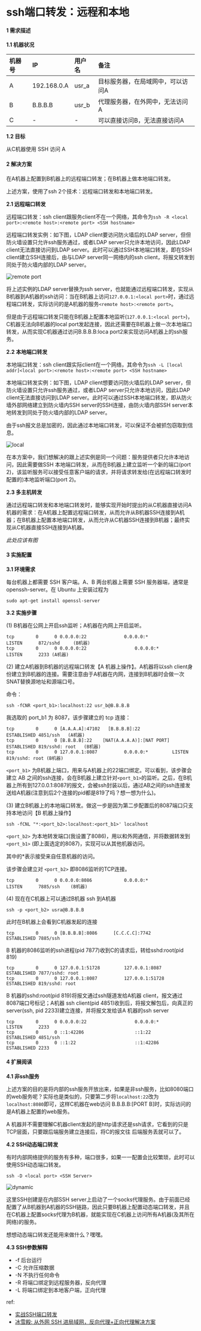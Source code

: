 # ssh端口转发：远程和本地



#### 1 需求描述 <a id="1-&#x9700;&#x6C42;&#x63CF;&#x8FF0;"></a>

**1.1 机器状况**

| 机器号 | IP | 用户名 | 备注 |
| :--- | :--- | :--- | :--- |
| A | 192.168.0.A | usr\_a | 目标服务器，在局域网中，可以访问A |
| B | B.B.B.B | usr\_b | 代理服务器，在外网中，无法访问A |
| C | - | - | 可以直接访问B，无法直接访问A |

**1.2 目标**

从C机器使用 SSH 访问 A

#### 2 解决方案 <a id="2-&#x89E3;&#x51B3;&#x65B9;&#x6848;"></a>

在A机器上配置到B机器上的远程端口转发；在B机器上做本地端口转发。

上述方案，使用了ssh 2个技术：远程端口转发和本地端口转发。

**2.1 远程端口转发**

远程端口转发：ssh client跟服务client不在一个网络，其命令为`ssh -R <local port>:<remote host>:<remote port> <SSH hostname>`

远程端口转发实例：如下图，LDAP client要访问防火墙后的LDAP server，但但防火墙设置只允许ssh服务通过，或者LDAP server只允许本地访问，因此LDAP client无法直接访问到LDAP server。此时可以通过SSH本地端口转发，即在SSH client建立SSH连接后，由与LDAP server同一网络内的ssh client，将报文转发到同处于防火墙内部的LDAP server。

![remote port](https://www.ibm.com/developerworks/cn/linux/l-cn-sshforward/image003.jpg)

将上述实例的LDAP server替换为ssh server，也就能通过远程端口转发，实现从B机器到A机器的ssh访问：当在B机器上访问`127.0.0.1:<local port>`时，通过远程端口转发，实际访问的是A机器的服务`<remote host>:<remote port>`。

但是由于远程端口转发只能在B机器上配置本地监听\(`127.0.0.1:<local port>`\)，C机器无法向B机器的local port发起连接，因此还需要在B机器上做一次本地端口转发，从而实现C机器通过访问B.B.B.B:loca port2来实现访问A机器上的ssh服务。

**2.2 本地端口转发**

本地端口转发：ssh client跟实际client在一个网络，其命令为`ssh -L [local addr]<local port>:<remote host>:<remote port> <SSH hostname>`

本地端口转发实例：如下图，LDAP client想要访问防火墙后的LDAP server，但防火墙设置只允许ssh服务通过，或者LDAP server只允许本地访问，因此LDAP client无法直接访问到LDAP server。此时可以通过SSH本地端口转发，即从防火墙外部网络建立到防火墙内SSH server的SSH连接，由防火墙内部SSH server本地转发到同处于防火墙内部的LDAP server。

由于ssh报文总是加密的，因此通过本地端口转发，可以保证不会被抓包窃取到信息。

![local](https://www.ibm.com/developerworks/cn/linux/l-cn-sshforward/image002.jpg)

在本方案中，我们想解决的跟上述实例是同一个问题：服务提供者只允许本地访问，因此需要做SSH 本地端口转发，从而在B机器上建立监听一个新的端口\(port 2\)，该监听服务可以接受任意客户端的请求，并将请求转发给\(在远程端口转发时配置的\)本地监听端口\(port 2\)。

**2.3 多主机转发**

通过远程端口转发和本地端口转发时，能够实现开始时提出的从C机器直接访问A机器的需求：在A机器上配置远程端口转发，从而允许从B机器SSH连接到A机器；在B机器上配置本地端口转发，从而允许从C机器SSH连接到B机器；最终实现从C机器直接SSH连接到A机器。

_此处应该有图_

#### 3 实施配置 <a id="3-&#x5B9E;&#x65BD;&#x914D;&#x7F6E;"></a>

**3.1 环境需求**

每台机器上都需要 SSH 客户端。A、B 两台机器上需要 SSH 服务器端，通常是 openssh-server。在 Ubuntu 上安装过程为

```text
sudo apt-get install openssl-server
```

**3.2 实施步骤**

\(1\) B机器在公网上开启ssh监听；A机器在内网上开启监听。

```text
tcp        0      0 0.0.0.0:22              0.0.0.0:*               LISTEN      872/sshd     (B机器) 
tcp        0      0 0.0.0.0:22                  0.0.0.0:*                   LISTEN      2233 (A机器)
```

\(2\) 建立A机器到B机器的远程端口转发【A 机器上操作】。A机器将以ssh client身份建立到B机器的连接。需要注意由于A机器在内网，连接到B机器时会做一次SNAT替换源地址和源端口号。

命令：

```text
ssh -fCNR <port_b1>:localhost:22 usr_b@B.B.B.B
```

我选取的 port\_b1 为 8087，该步骤建立的 tcp 连接：

```text
tcp        0      0 [A.A.A.A]:47102   [B.B.B.B]:22            ESTABLISHED 4851/ssh   (A机器)
tcp        0      0 [B.B.B.B]:22    [NAT(A.A.A.A)]:[NAT PORT] ESTABLISHED 819/sshd: root   (B机器)
tcp        0      0 127.0.0.1:8087          0.0.0.0:*         LISTEN      819/sshd: root (B机器)
```

`<port_b1>` 为B机器上端口，用来与A机器上的22端口绑定。可以看到，该步骤会建立 AB 之间的ssh连接，会在B机器上建立针对`<port_b1>`的监听。之后，在B机器上所有到127.0.0.1:8087的报文，会被ssh封装以后，通过AB之间的ssh连接发送给A机器\(注意到后2个连接的pid都是819了吗？想一想为什么\)。

\(3\) 建立B机器上的本地端口转发。做这一步是因为第二步配置后的8087端口只支持本地访问【B 机器上操作】

```text
ssh -fCNL "*:<port_b2>:localhost:<port_b1>' localhost
```

`<port_b2>` 为本地转发端口\(我设置了8086\)，用以和外网通信，并将数据转发到 `<port_b1>` \(即上面选定的8087\)，实现可以从其他机器访问。

其中的\*表示接受来自任意机器的访问。

该步骤会建立对 `<port_b2>` 即8086监听的TCP连接。

```text
tcp        0      0 0.0.0.0:8086            0.0.0.0:*               LISTEN      7885/ssh    (B机器)
```

\(4\) 现在在C机器上可以通过B机器 ssh 到A机器

```text
ssh -p <port_b2> usra@B.B.B.B
```

此时在B机器上会看到C机器发起的连接

```text
tcp        0      0 [B.B.B.B]:8086      [C.C.C.C]:7742       ESTABLISHED 7885/ssh            
```

B 机器的8086监听的ssh进程\(pid 7877\)收到C的请求后，转给sshd:root\(pid 819\)

```text
tcp        0      0 127.0.0.1:51728         127.0.0.1:8087          ESTABLISHED 7877/sshd: root   
tcp        0      0 127.0.0.1:8087          127.0.0.1:51728         ESTABLISHED 819/sshd: root
```

B 机器的sshd:root\(pid 819\)将报文通过ssh隧道发给A机器 client，报文通过8087端口号标记；A机器 ssh client\(pid 4851\)收到后，将报文解包后，向真正的server\(ssh, pid 2233\)建立连接，并将报文发给该A 机器的ssh server

```text
tcp        0      0 0.0.0.0:22                  0.0.0.0:*                   LISTEN      2233
tcp        0      0 ::1:42286                   ::1:22                      ESTABLISHED 4851/ssh   
tcp        0      0 ::1:22                      ::1:42286                   ESTABLISHED 2233
```

#### 4 扩展阅读 <a id="4-&#x6269;&#x5C55;&#x9605;&#x8BFB;"></a>

**4.1 非ssh服务**

上述方案的目的是将内部的ssh服务开放出来，如果是非ssh服务，比如8080端口的web服务呢？实际也是类似的，只要第二步将`localhost:22`改为`localhost:8080`即可，这样C机器在web访问 B.B.B.B:\[PORT B\]时，实际访问的是A机器上配置的web服务。

A 机器并不需要理解C机器client发起的是http请求还是ssh请求，它看到的只是TCP层面，只要跟后端服务建立连接后，将C的报文往 后端服务丢就可以了。

**4.2 SSH动态端口转发**

有时内部网络提供的服务有多种，端口很多，如果一一配置会比较繁琐，此时可以使用SSH动态端口转发。

```text
ssh -D <local port> <SSH Server>
```

![dynamic](https://www.ibm.com/developerworks/cn/linux/l-cn-sshforward/image005.jpg)

这里SSH创建是在内部SSH server上启动了一个socks代理服务。由于前面已经配置了从B机器到A机器的SSH链路，因此只要B机器上配置动态端口转发，并且在C机器上配置socks代理为B机器，就能实现在C机器上访问所有A机器\(及其所在网络\)的服务。

想想动态端口转发还能用来做什么？嘿嘿。

**4.3 SSH参数解释**

* -f 后台运行
* -C 允许压缩数据
* -N 不执行任何命令
* -R 将端口绑定到远程服务器，反向代理
* -L 将端口绑定到本地客户端，正向代理

ref:

* [实战SSH端口转发](https://www.ibm.com/developerworks/cn/linux/l-cn-sshforward/index.html)
* [冰雪殿: 从外网 SSH 进局域网，反向代理+正向代理解决方案](https://segmentfault.com/a/1190000002718360)

